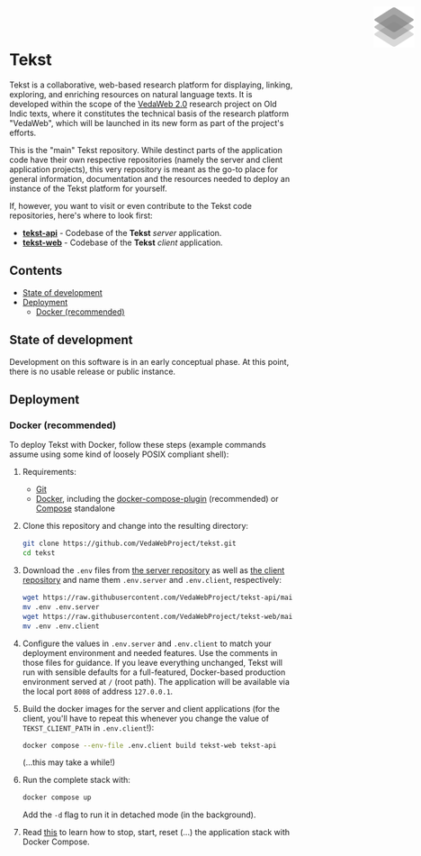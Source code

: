 <img width="72" height="72" align="right" style="position: absolute;  top: 0; right: 0; padding: 12px;" src="resources/logo.png" alt="Tekst logo"/>

# Tekst <!-- omit in toc -->

Tekst is a collaborative, web-based research platform for displaying, linking, exploring, and enriching resources on natural language texts. It is developed within the scope of the [VedaWeb 2.0](https://vedaweb.uni-koeln.de/) research project on Old Indic texts, where it constitutes the technical basis of the research platform "VedaWeb", which will be launched in its new form as part of the project's efforts.

This is the "main" Tekst repository. While destinct parts of the application code have their own respective repositories (namely the server and client application projects), this very repository is meant as the go-to place for general information, documentation and the resources needed to deploy an instance of the Tekst platform for yourself.

If, however, you want to visit or even contribute to the Tekst code repositories, here's where to look first:

- [**tekst-api**](https://github.com/VedaWebProject/tekst-api) - Codebase of the **Tekst** *server* application.
- [**tekst-web**](https://github.com/VedaWebProject/tekst-web) - Codebase of the **Tekst** *client* application.


## Contents  <!-- omit in toc -->

- [State of development](#state-of-development)
- [Deployment](#deployment)
  - [Docker (recommended)](#docker-recommended)


## State of development

Development on this software is in an early conceptual phase. At this point, there is no usable release or public instance.


## Deployment

### Docker (recommended)
To deploy Tekst with Docker, follow these steps (example commands assume using some kind of loosely POSIX compliant shell):

1. Requirements:
   - [Git](https://git-scm.com/)
   - [Docker](https://docs.docker.com/engine/install), including the [docker-compose-plugin](https://docs.docker.com/compose/install/linux/) (recommended) or [Compose](https://docs.docker.com/compose/install/other/) standalone

2. Clone this repository and change into the resulting directory:

    ```sh
    git clone https://github.com/VedaWebProject/tekst.git
    cd tekst
    ```

3. Download the `.env` files from [the server repository](https://raw.githubusercontent.com/VedaWebProject/tekst-api/main/.env) as well as [the client repository](https://raw.githubusercontent.com/VedaWebProject/tekst-web/main/.env) and name them `.env.server` and `.env.client`, respectively:

    ```sh
    wget https://raw.githubusercontent.com/VedaWebProject/tekst-api/main/.env
    mv .env .env.server
    wget https://raw.githubusercontent.com/VedaWebProject/tekst-web/main/.env
    mv .env .env.client
    ```

4. Configure the values in `.env.server` and `.env.client` to match your deployment environment and needed features. Use the comments in those files for guidance. If you leave everything unchanged, Tekst will run with sensible defaults for a full-featured, Docker-based production environment served at `/` (root path). The application will be available via the local port `8008` of address `127.0.0.1`.

5. Build the docker images for the server and client applications (for the client, you'll have to repeat this whenever you change the value of `TEKST_CLIENT_PATH` in `.env.client`!):

    ```sh
    docker compose --env-file .env.client build tekst-web tekst-api
    ```

    (...this may take a while!)

6. Run the complete stack with:

    ```sh
    docker compose up
    ```

    Add the `-d` flag to run it in detached mode (in the background).

7. Read [this](https://docs.docker.com/engine/reference/commandline/compose/) to learn how to stop, start, reset (...) the application stack with Docker Compose.

